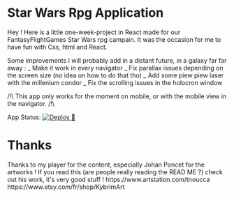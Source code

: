 <h1>Star Wars Rpg Application</h1>

Hey ! Here is a little one-week-project in React made for our FantasyFlightGames Star Wars rpg campain. It was the occasion for me to have fun with Css, html and React. 

Some improvements I will probably add in a distant future, in a galaxy far far away :
_ Make it work in every navigator
_ Fix parallax issues depending on the screen size (no idea on how to do that tho)
_ Add some piew piew laser with the millenium condor
_ Fix the scrolling issues in the holocron window

/!\ This app only works for the moment on mobile, or with the mobile view in the navigator. /!\ 

App Status: 
[![Deploy 🚀](https://github.com/Gurdilsson/Holocron/actions/workflows/deploy.yml/badge.svg?branch=main)](https://github.com/Gurdilsson/Holocron/actions/workflows/deploy.yml)

<h1>Thanks</h1>
Thanks to my player for the content, especially Johan Poncet for the artworks ! If you read this (are people really reading the READ ME ?) check out his work, it's very good stuff !
https://www.artstation.com/tnoucca
https://www.etsy.com/fr/shop/KybrimArt
